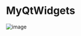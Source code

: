 # MyQtWidgets
![image](https://user-images.githubusercontent.com/60229166/222615798-0c3bb121-595b-49a2-ae82-a24e08affdb0.png)

